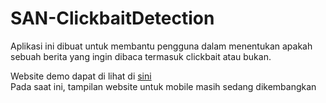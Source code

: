 # SAN-ClickbaitDetection

Aplikasi ini dibuat untuk membantu pengguna dalam menentukan apakah sebuah berita yang ingin dibaca termasuk clickbait atau bukan.

Website demo dapat di lihat di [sini](https://san-headlineclickbait-d5kwovvukq-et.a.run.app/) <br/>
Pada saat ini, tampilan website untuk mobile masih sedang dikembangkan
